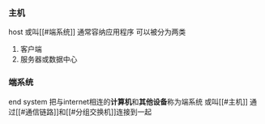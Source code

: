 ### 主机
host
或叫[[#端系统]]
通常容纳应用程序
可以被分为两类
1. 客户端
2. 服务器或数据中心

### 端系统
end system
把与internet相连的**计算机**和**其他设备**称为端系统
或叫[[#主机]]
通过[[#通信链路]]和[[#分组交换机]]连接到一起